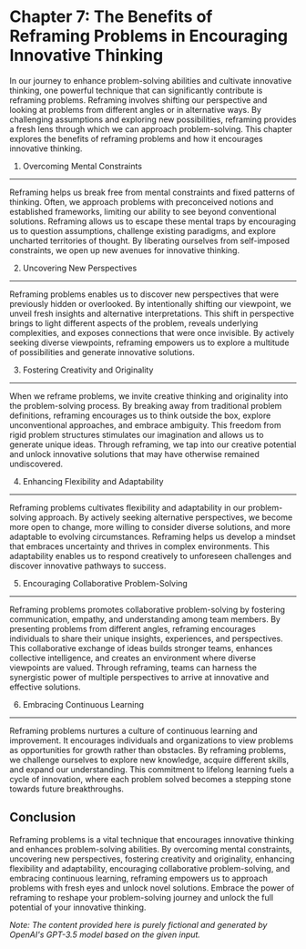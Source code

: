 Chapter 7: The Benefits of Reframing Problems in Encouraging Innovative Thinking
================================================================================

In our journey to enhance problem-solving abilities and cultivate innovative thinking, one powerful technique that can significantly contribute is reframing problems. Reframing involves shifting our perspective and looking at problems from different angles or in alternative ways. By challenging assumptions and exploring new possibilities, reframing provides a fresh lens through which we can approach problem-solving. This chapter explores the benefits of reframing problems and how it encourages innovative thinking.

1. Overcoming Mental Constraints
--------------------------------

Reframing helps us break free from mental constraints and fixed patterns of thinking. Often, we approach problems with preconceived notions and established frameworks, limiting our ability to see beyond conventional solutions. Reframing allows us to escape these mental traps by encouraging us to question assumptions, challenge existing paradigms, and explore uncharted territories of thought. By liberating ourselves from self-imposed constraints, we open up new avenues for innovative thinking.

2. Uncovering New Perspectives
------------------------------

Reframing problems enables us to discover new perspectives that were previously hidden or overlooked. By intentionally shifting our viewpoint, we unveil fresh insights and alternative interpretations. This shift in perspective brings to light different aspects of the problem, reveals underlying complexities, and exposes connections that were once invisible. By actively seeking diverse viewpoints, reframing empowers us to explore a multitude of possibilities and generate innovative solutions.

3. Fostering Creativity and Originality
---------------------------------------

When we reframe problems, we invite creative thinking and originality into the problem-solving process. By breaking away from traditional problem definitions, reframing encourages us to think outside the box, explore unconventional approaches, and embrace ambiguity. This freedom from rigid problem structures stimulates our imagination and allows us to generate unique ideas. Through reframing, we tap into our creative potential and unlock innovative solutions that may have otherwise remained undiscovered.

4. Enhancing Flexibility and Adaptability
-----------------------------------------

Reframing problems cultivates flexibility and adaptability in our problem-solving approach. By actively seeking alternative perspectives, we become more open to change, more willing to consider diverse solutions, and more adaptable to evolving circumstances. Reframing helps us develop a mindset that embraces uncertainty and thrives in complex environments. This adaptability enables us to respond creatively to unforeseen challenges and discover innovative pathways to success.

5. Encouraging Collaborative Problem-Solving
--------------------------------------------

Reframing problems promotes collaborative problem-solving by fostering communication, empathy, and understanding among team members. By presenting problems from different angles, reframing encourages individuals to share their unique insights, experiences, and perspectives. This collaborative exchange of ideas builds stronger teams, enhances collective intelligence, and creates an environment where diverse viewpoints are valued. Through reframing, teams can harness the synergistic power of multiple perspectives to arrive at innovative and effective solutions.

6. Embracing Continuous Learning
--------------------------------

Reframing problems nurtures a culture of continuous learning and improvement. It encourages individuals and organizations to view problems as opportunities for growth rather than obstacles. By reframing problems, we challenge ourselves to explore new knowledge, acquire different skills, and expand our understanding. This commitment to lifelong learning fuels a cycle of innovation, where each problem solved becomes a stepping stone towards future breakthroughs.

Conclusion
----------

Reframing problems is a vital technique that encourages innovative thinking and enhances problem-solving abilities. By overcoming mental constraints, uncovering new perspectives, fostering creativity and originality, enhancing flexibility and adaptability, encouraging collaborative problem-solving, and embracing continuous learning, reframing empowers us to approach problems with fresh eyes and unlock novel solutions. Embrace the power of reframing to reshape your problem-solving journey and unlock the full potential of your innovative thinking.

*Note: The content provided here is purely fictional and generated by OpenAI's GPT-3.5 model based on the given input.*
